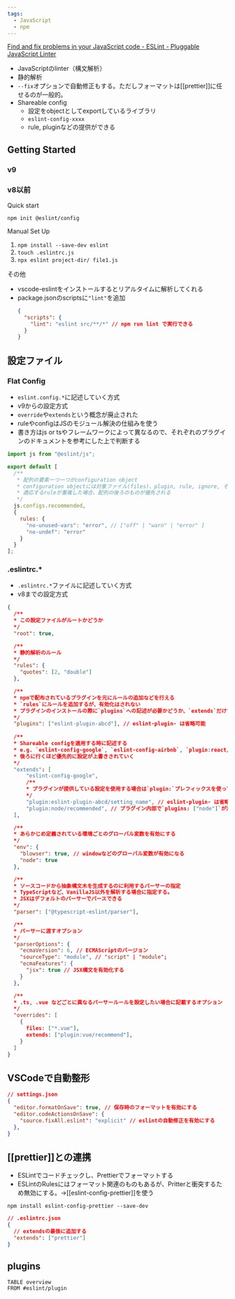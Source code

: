 ```yaml
---
tags:
  - JavaScript
  - npm
---
```

[Find and fix problems in your JavaScript code - ESLint - Pluggable JavaScript Linter](https://eslint.org/)

- JavaScriptのlinter（構文解析）
- 静的解析
- `--fix`オプションで自動修正もする。ただしフォーマットは[[prettier]]に任せるのが一般的。
- Shareable config
	- 設定をobjectとしてexportしているライブラリ
	- `eslint-config-xxxx`
	- rule, pluginなどの提供ができる

## Getting Started
### v9
### v8以前
Quick start
```shell
npm init @eslint/config
```

Manual Set Up
1. `npm install --save-dev eslint`
2. `touch .eslintrc.js`
3. `npx eslint project-dir/ file1.js`

その他
- vscode-eslintをインストールするとリアルタイムに解析してくれる
- package.jsonのscriptsに`"lint"`を追加
	```json
	{
	  "scripts": {
	    "lint": "eslint src/**/*" // npm run lint で実行できる
	  }
	}
	```


## 設定ファイル
### Flat Config
- `eslint.config.*`に記述していく方式
- v9からの設定方式
- `override`や`extends`という概念が廃止された
- ruleやconfigはJSのモジュール解決の仕組みを使う
- 書き方はjs or tsやフレームワークによって異なるので、それぞれのプラグインのドキュメントを参考にした上で判断する
```js
import js from "@eslint/js";

export default [
  /**
   * 配列の要素一つ一つがconfiguration object
   * configuration objectには対象ファイル(files)、plugin, rule, ignore, その他の設定などが書ける
   * 適応するruleが重複した場合、配列の後ろのものが優先される
   */
  js.configs.recommended,
  {
    rules: {
      "no-unused-vars": "error", // ["off" | "warn" | "error" ]
      "no-undef": "error"
    }
  }
];
```
### .eslintrc.*
- `.eslintrc.*`ファイルに記述していく方式
- v8までの設定方式
```json
{
  /**
  * この設定ファイルがルートかどうか
  */
  "root": true,

  /**
  * 静的解析のルール
  */
  "rules": {
    "quotes": [2, "double"]
  },

  /**
  * npmで配布されているプラグインを元にルールの追加などを行える
  * `rules`にルールを追加するが、有効化はされない
  * プラグインのインストールの際に`plugins`への記述が必要かどうか、`extends`だけでいいかどうかは、導入するプラグインによって異なるので、都度調べる。（プラグインの内部で`plugins`の記載がある場合は、`.eslintrc.*`で`plugins`を記載する必要はない。）
  */
  "plugins": ["eslint-plugin-abcd"], // eslint-plugin- は省略可能
  
  /**
  * Shareable configを適用する時に記述する
  * e.g. `eslint-config-google`, `eslint-config-airbnb`, `plugin:react/recommended`
  * 後ろに行くほど優先的に設定が上書きされていく
  */
  "extends": [
	  "eslint-config-google", 
	  /**
	  * プラグインが提供している設定を使用する場合は`plugin:`プレフィックスを使って以下のように記載する
	  */
	  "plugin:eslint-plugin-abcd/setting_name", // eslint-plugin- は省略可能
	  "plugin:node/recommended", // プラグイン内部で`plugins: ["node"]`が定義されているため、.eslintrc.*でpluginsの記載が不要
  ],

  /**
  * あらかじめ定義されている環境ごとのグローバル変数を有効にする
  */
  "env": {
    "blowser": true, // windowなどのグローバル変数が有効になる
    "node": true
  },

  /**
  * ソースコードから抽象構文木を生成するのに利用するパーサーの指定
  * TypeScriptなど、VanillaJS以外を解析する場合に指定する。
  * JSXはデフォルトのパーサーでパースできる
  */
  "parser": ["@typescript-eslint/parser"],

  /**
  * パーサーに渡すオプション
  */
  "parserOptions": {
    "ecmaVersion": 6, // ECMAScriptのバージョン
    "sourceType": "module", // "script" | "module"; 
    "ecmaFeatures": {
      "jsx": true // JSX構文を有効化する
    }
  },

  /**
  * .ts, .vue などごとに異なるパーサールールを設定したい場合に記載するオプション
  */
  "overrides": [
    {
      files: ["*.vue"],
      extends: ["plugin:vue/recommend"],
    }
  ]
}
```

## VSCodeで自動整形
```json
// settings.json
{
  "editor.formatOnSave": true, // 保存時のフォーマットを有効にする
  "editor.codeActionsOnSave": {
    "source.fixAll.eslint": "explicit" // eslintの自動修正を有効にする
  },
}
```
## [[prettier]]との連携
- ESLintでコードチェックし、Prettierでフォーマットする
- ESLintのRulesにはフォーマット関連のものもあるが、Pritterと衝突するため無効にする。→[[eslint-config-prettier]]を使う
```shell
npm install eslint-config-prettier --save-dev
```
```json
// .eslintrc.json
{
  // extendsの最後に追加する
  "extends": ["prettier"]
}
```

## plugins
```dataview
TABLE overview
FROM #eslint/plugin
```
